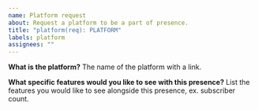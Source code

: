 ```yaml
---
name: Platform request
about: Request a platform to be a part of presence.
title: "platform(req): PLATFORM"
labels: platform
assignees: ""
---
```


**What is the platform?**
The name of the platform with a link.

**What specific features would you like to see with this presence?**
List the features you would like to see alongside this presence, ex. subscriber count.
